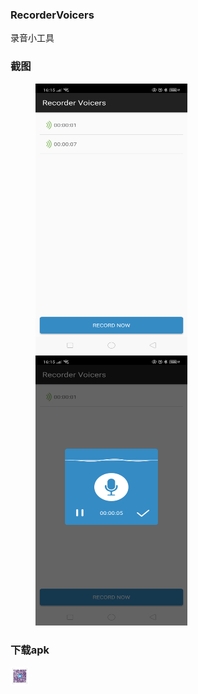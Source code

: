 
### RecorderVoicers
录音小工具

### 截图

<figure class="half">
    <img src="https://raw.githubusercontent.com/xkdaq/RecorderVoicers/master/screenshot/screenshot_01.png" width="243" height="432" />
    <img src="https://raw.githubusercontent.com/xkdaq/RecorderVoicers/master/screenshot/screenshot_02.png" width="243" height="432" />
</figure>


### 下载apk

<img src="https://raw.githubusercontent.com/xkdaq/RecorderVoicers/master/screenshot/code_apk.png" width="30" height="30" />